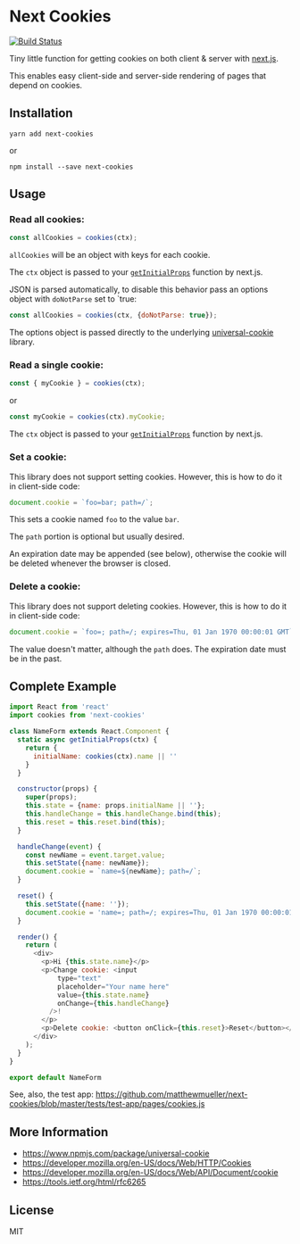 # Next Cookies

[![Build Status](https://travis-ci.org/matthewmueller/next-cookies.svg?branch=master)](https://travis-ci.org/matthewmueller/next-cookies)

Tiny little function for getting cookies on both client & server with [next.js](https://nextjs.org).

This enables easy client-side and server-side rendering of pages that depend on cookies.

## Installation

```
yarn add next-cookies
```

or

```
npm install --save next-cookies
```


## Usage

### Read all cookies:

```js
const allCookies = cookies(ctx);
```

`allCookies` will be an object with keys for each cookie.

The `ctx` object is passed to your [`getInitialProps`](https://nextjs.org/docs#fetching-data-and-component-lifecycle) function by next.js.

JSON is parsed automatically, to disable this behavior pass an options object with `doNotParse` set to `true:

```js
const allCookies = cookies(ctx, {doNotParse: true});
```

The options object is passed directly to the underlying [universal-cookie](https://www.npmjs.com/package/universal-cookie) library.

### Read a single cookie:

```js
const { myCookie } = cookies(ctx);
```
or 
```js
const myCookie = cookies(ctx).myCookie;
```

The `ctx` object is passed to your [`getInitialProps`](https://nextjs.org/docs#fetching-data-and-component-lifecycle) function by next.js.

### Set a cookie:

This library does not support setting cookies. However, this is how to do it in client-side code:

```js
document.cookie = `foo=bar; path=/`;
```

This sets a cookie named `foo` to the value `bar`. 

The `path` portion is optional but usually desired. 

An expiration date may be appended (see below), otherwise the cookie will be deleted whenever the browser is closed.

### Delete a cookie:

This library does not support deleting cookies. However, this is how to do it in client-side code:

```js
document.cookie = `foo=; path=/; expires=Thu, 01 Jan 1970 00:00:01 GMT`;
```

The value doesn't matter, although the `path` does. The expiration date must be in the past. 

## Complete Example

```js
import React from 'react'
import cookies from 'next-cookies'

class NameForm extends React.Component {
  static async getInitialProps(ctx) {
    return {
      initialName: cookies(ctx).name || ''
    }
  }

  constructor(props) {
    super(props);
    this.state = {name: props.initialName || ''};
    this.handleChange = this.handleChange.bind(this);
    this.reset = this.reset.bind(this);
  }

  handleChange(event) {
    const newName = event.target.value;
    this.setState({name: newName});
    document.cookie = `name=${newName}; path=/`;
  }

  reset() {
    this.setState({name: ''});
    document.cookie = 'name=; path=/; expires=Thu, 01 Jan 1970 00:00:01 GMT';
  }

  render() {
    return (
      <div>
        <p>Hi {this.state.name}</p>
        <p>Change cookie: <input
            type="text"
            placeholder="Your name here"
            value={this.state.name}
            onChange={this.handleChange}
          />!
        </p>
        <p>Delete cookie: <button onClick={this.reset}>Reset</button></p>
      </div>
    );
  }
}

export default NameForm
```

See, also, the test app: https://github.com/matthewmueller/next-cookies/blob/master/tests/test-app/pages/cookies.js

## More Information

* https://www.npmjs.com/package/universal-cookie
* https://developer.mozilla.org/en-US/docs/Web/HTTP/Cookies
* https://developer.mozilla.org/en-US/docs/Web/API/Document/cookie
* https://tools.ietf.org/html/rfc6265


## License

MIT
